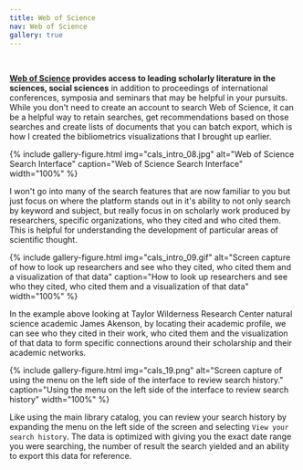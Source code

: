 ```yaml
---
title: Web of Science
nav: Web of Science
gallery: true
---
```


<br>

**[Web of Science](https://www-webofscience-com.uidaho.idm.oclc.org/wos/woscc/basic-search) provides access to leading scholarly literature in the sciences, social sciences** in addition to proceedings of international conferences, symposia and seminars that may be helpful in your pursuits. While you don't need to create an account to search Web of Science, it can be a helpful way to retain searches, get recommendations based on those searches and create lists of documents that you can batch export, which is how I created the bibliometrics visualizations that I brought up earlier.

{% include gallery-figure.html img="cals_intro_08.jpg" alt="Web of Science Search Interface" caption="Web of Science Search Interface" width="100%" %}

I won't go into many of the search features that are now familiar to you but just focus on where the platform stands out in it's ability to not only search by keyword and subject, but really focus in on scholarly work produced by researchers, specific organizations, who they cited and who cited them. This is helpful for understanding the development of particular areas of scientific thought.

{% include gallery-figure.html img="cals_intro_09.gif" alt="Screen capture of how to look up researchers and see who they cited, who cited them and a visualization of that data" caption="How to look up researchers and see who they cited, who cited them and a visualization of that data" width="100%" %}

In the example above looking at Taylor Wilderness Research Center natural science academic James Akenson, by locating their academic profile, we can see who they cited in their work, who cited them and the visualization of that data to form specific connections around their scholarship and their academic networks.

{% include gallery-figure.html img="cals_19.png" alt="Screen capture of using the menu on the left side of the interface to review search history." caption="Using the menu on the left side of the interface to review search history" width="100%" %}

Like using the main library catalog, you can review your search history by expanding the menu on the left side of the screen and selecting `View your search history`. The data is optimized with giving you the exact date range you were searching, the number of result the search yielded and an ability to export this data for reference.

<br>